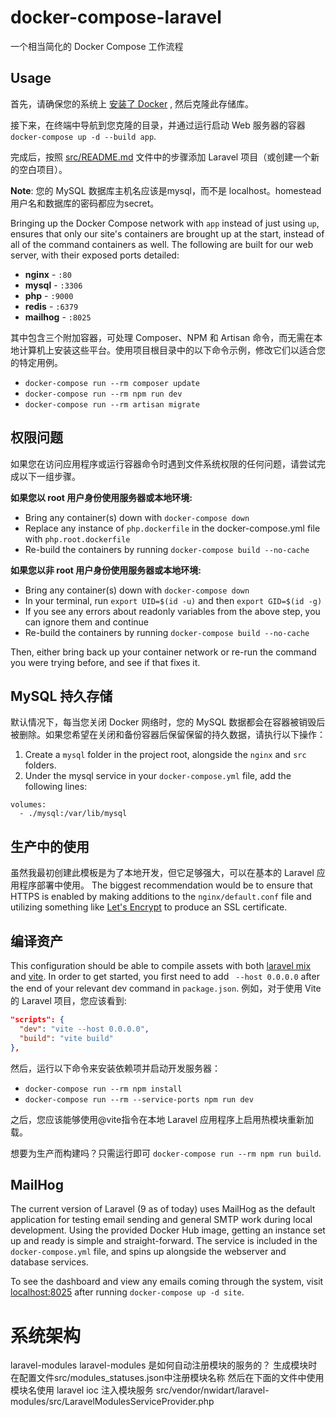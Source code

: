 # docker-compose-laravel
一个相当简化的 Docker Compose 工作流程

## Usage

首先，请确保您的系统上 [安装了 Docker](https://docs.docker.com/docker-for-mac/install/) , 然后克隆此存储库。

接下来，在终端中导航到您克隆的目录，并通过运行启动 Web 服务器的容器 `docker-compose up -d --build app`.

完成后，按照 [src/README.md](src/README.md) 文件中的步骤添加 Laravel 项目（或创建一个新的空白项目）。

**Note**: 您的 MySQL 数据库主机名应该是mysql，而不是 localhost。homestead用户名和数据库的密码都应为secret。

Bringing up the Docker Compose network with `app` instead of just using `up`, ensures that only our site's containers are brought up at the start, instead of all of the command containers as well. The following are built for our web server, with their exposed ports detailed:

- **nginx** - `:80`
- **mysql** - `:3306`
- **php** - `:9000`
- **redis** - `:6379`
- **mailhog** - `:8025` 

其中包含三个附加容器，可处理 Composer、NPM 和 Artisan 命令，而无需在本地计算机上安装这些平台。使用项目根目录中的以下命令示例，修改它们以适合您的特定用例。

- `docker-compose run --rm composer update`
- `docker-compose run --rm npm run dev`
- `docker-compose run --rm artisan migrate`

## 权限问题

如果您在访问应用程序或运行容器命令时遇到文件系统权限的任何问题，请尝试完成以下一组步骤。

**如果您以 root 用户身份使用服务器或本地环境:**

- Bring any container(s) down with `docker-compose down`
- Replace any instance of `php.dockerfile` in the docker-compose.yml file with `php.root.dockerfile`
- Re-build the containers by running `docker-compose build --no-cache`

**如果您以非 root 用户身份使用服务器或本地环境:**

- Bring any container(s) down with `docker-compose down`
- In your terminal, run `export UID=$(id -u)` and then `export GID=$(id -g)`
- If you see any errors about readonly variables from the above step, you can ignore them and continue
- Re-build the containers by running `docker-compose build --no-cache`

Then, either bring back up your container network or re-run the command you were trying before, and see if that fixes it.

## MySQL 持久存储

默认情况下，每当您关闭 Docker 网络时，您的 MySQL 数据都会在容器被销毁后被删除。如果您希望在关闭和备份容器后保留保留的持久数据，请执行以下操作：

1. Create a `mysql` folder in the project root, alongside the `nginx` and `src` folders.
2. Under the mysql service in your `docker-compose.yml` file, add the following lines:

```
volumes:
  - ./mysql:/var/lib/mysql
```

## 生产中的使用

虽然我最初创建此模板是为了本地开发，但它足够强大，可以在基本的 Laravel 应用程序部署中使用。 The biggest recommendation would be to ensure that HTTPS is enabled by making additions to the `nginx/default.conf` file and utilizing something like [Let's Encrypt](https://hub.docker.com/r/linuxserver/letsencrypt) to produce an SSL certificate.

## 编译资产

This configuration should be able to compile assets with both [laravel mix](https://laravel-mix.com/) and [vite](https://vitejs.dev/). In order to get started, you first need to add ` --host 0.0.0.0` after the end of your relevant dev command in `package.json`. 例如，对于使用 Vite 的 Laravel 项目，您应该看到:

```json
"scripts": {
  "dev": "vite --host 0.0.0.0",
  "build": "vite build"
},
```

然后，运行以下命令来安装依赖项并启动开发服务器：

- `docker-compose run --rm npm install`
- `docker-compose run --rm --service-ports npm run dev`

之后，您应该能够使用@vite指令在本地 Laravel 应用程序上启用热模块重新加载。

想要为生产而构建吗？只需运行即可 `docker-compose run --rm npm run build`.

## MailHog

The current version of Laravel (9 as of today) uses MailHog as the default application for testing email sending and general SMTP work during local development. Using the provided Docker Hub image, getting an instance set up and ready is simple and straight-forward. The service is included in the `docker-compose.yml` file, and spins up alongside the webserver and database services.

To see the dashboard and view any emails coming through the system, visit [localhost:8025](http://localhost:8025) after running `docker-compose up -d site`.


# 系统架构
laravel-modules
laravel-modules 是如何自动注册模块的服务的？
生成模块时在配置文件src/modules_statuses.json中注册模块名称
然后在下面的文件中使用模块名使用 laravel ioc 注入模块服务
src/vendor/nwidart/laravel-modules/src/LaravelModulesServiceProvider.php